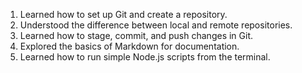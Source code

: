 1. Learned how to set up Git and create a repository.
2. Understood the difference between local and remote repositories.
3. Learned how to stage, commit, and push changes in Git.
4. Explored the basics of Markdown for documentation.
5. Learned how to run simple Node.js scripts from the terminal.
